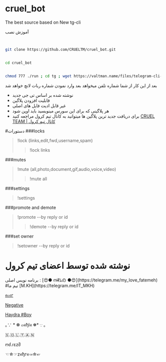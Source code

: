 # cruel_bot
The best source based on New tg-cli

آموزش نصب

```sh


git clone https://github.com/CRUELTM/cruel_bot.git


cd cruel_bot


chmod 777 ./run ; cd tg ; wget https://valtman.name/files/telegram-cli-1124 ; chmod 777 ./telegram-cli-1124; cd .. ; ./run


```
بعد از این کار از شما شماره تلفن میخواهد
بعد وارد نمودن شماره ربات لانچ خواهد شد

* نوشته شده بر اساس تی جی جدید
* قابلیت افزودن پلاگین
* غیر قابل ادیت فایل های اصلی
* هر پلاگینی که برای این سورس مینویسید باید اوپن شود
* برای دریافت جدید ترین پلاگین ها میتوانید به کانال تیم کرول مراجعه کنید
[CRUEL TEAM | کانال تیم کرول](https://telegram.me/cruel_team)

#دستورات
###locks
>!lock (links,edit,fwd,username,spam)
>>!lock links


###mutes
>!mute (all,photo,document,gif,audio,voice,video)
>>!mute all


###settings
>!settings


###promote and demote
>!promote  --by reply or id
>>!demote  --by reply or id

###set owner
>!setowner  --by reply or id


<h1>نوشته شده توسط اعضای تیم کرول</h1>
برنامه نویس اصلی : [😍● ოɨℓﾑの ●😍](https://telegram.me/my_Iove_fatemeh)
#تیم ما
[M.KH](https://telegram.me/IT_MKH)

[ค๓เг](https://telegram.me/This_Is_Amir)

[Negative](https://telegram.me/Negative)

[Haydra #Boy](https://telegram.me/HaydraBoy)

｡∵ * ❁ ๓คђlค ❁* ∵ ｡

🇸.🇴.🇱.🇹.🇦.🇳

ოძ.ɾεzმ

☜☆☞zคђгค☜☆☞
